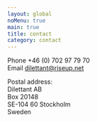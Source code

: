 ```yaml
---
layout: global
noMenu: true
main: true
title: contact
category: contact
---
```


Phone +46 (0) 702 97 79 70  
Email dilettant@riseup.net  

Postal address:   
Dilettant AB   
Box 20148   
SE-104 60 Stockholm   
Sweden   